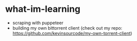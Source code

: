 # what-im-learning

- scraping with puppeteer
- building my own bittorrent client (check out my repo: https://github.com/kevinsourcode/my-own-torrent-client)
